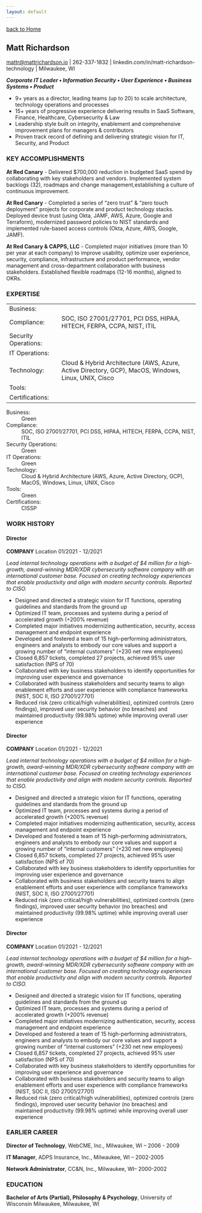 ```yaml
---
layout: default
---
```

[back to Home](./)

## Matt Richardson
mattr@mattrichardson.io | 262-337-1832 |
linkedin.com/in/matt-richardson-technology |
Milwaukee, WI

**_Corporate IT Leader • Information Security • User Experience • Business Systems • Product_**

* 9+ years as a director, leading teams (up to 20) to scale architecture, technology operations and processes
* 15+ years of progressive experience delivering results in SaaS Software, Finance, Healthcare, Cybersecurity & Law
* Leadership style built on integrity, enablement and comprehensive improvement plans for managers & contributors
* Proven track record of defining and delivering strategic vision for IT, Security, and Product

### KEY ACCOMPLISHMENTS

**At Red Canary** - Delivered $700,000 reduction in budgeted SaaS spend by collaborating with key stakeholders and vendors. Implemented system backlogs (32), roadmaps and change management,establishing a culture of continuous improvement.

**At Red Canary** - Completed a series of “zero trust” & “zero touch deployment” projects for corporate and product technology stacks. Deployed device trust (using Okta, JAMF, AWS, Azure, Google and Terraform), modernized password policies to NIST standards and implemented rule-based access controls (Okta, Azure, AWS, Google, JAMF).

**At Red Canary & CAPPS, LLC** - Completed major initiatives (more than 10 per year at each company) to improve usability, optimize user experience, security, compliance, infrastructure and product performance, vendor management and cross-department collaboration with business stakeholders. Established flexible roadmaps (12-16 months), aligned to OKRs.

### EXPERTISE

|                   |                                                           |
| :---------------- | :-------------------------------------------------------- |
| Business:         |                                                           |
| Compliance:       | SOC, ISO 27001/27701, PCI DSS, HIPAA, HITECH, FERPA, CCPA, NIST, ITIL |
| Security Operations:|                                                         |
| IT Operations:    |                                                           |
| Technology:       | Cloud & Hybrid Architecture (AWS, Azure, Active Directory, GCP), MacOS, Windows, Linux, UNIX, Cisco |
| Tools:            |                                                           |
| Certifications:   |                                                           |

<dl>
<dt>Business:</dt>
<dd>Green</dd>
<dt>Compliance:</dt>
<dd>SOC, ISO 27001/27701, PCI DSS, HIPAA, HITECH, FERPA, CCPA, NIST, ITIL</dd>
<dt>Security Operations:</dt>
<dd>Green</dd>
<dt>IT Operations:</dt>
<dd>Green</dd>
<dt>Technology:</dt>
<dd>Cloud & Hybrid Architecture (AWS, Azure, Active Directory, GCP), MacOS, Windows, Linux, UNIX, Cisco</dd>
<dt>Tools:</dt>
<dd>Green</dd>
<dt>Certifications:</dt>
<dd>CISSP</dd>
</dl>

### WORK HISTORY

#### Director
**COMPANY** Location    01/2021 - 12/2021

_Lead internal technology operations with a budget of $4 million for a high-growth, award-winning MDR/XDR cybersecurity software company with an international customer base. Focused on creating technology experiences that enable productivity and align with modern security controls. Reported to CISO._

* Designed and directed a strategic vision for IT functions, operating guidelines and standards from the ground up
* Optimized IT team, processes and systems during a period of accelerated growth (+200%  revenue)
* Completed major initiatives modernizing authentication, security, access management and endpoint experience
* Developed and fostered a team of 15 high-performing administrators, engineers and analysts to embody our core values and support a growing number of “internal customers” (+230 net new employees)
* Closed 6,857 tickets, completed 27 projects, achieved 95% user satisfaction (NPS of 70)
* Collaborated with key business stakeholders to identify opportunities for improving user experience and governance
* Collaborated with business stakeholders and security teams to align enablement efforts and user experience with compliance frameworks (NIST, SOC II, ISO 27001/27701)
* Reduced risk (zero critical/high vulnerabilities), optimized controls (zero findings), improved user security behavior (no breaches) and maintained productivity (99.98% uptime) while improving overall user experience

#### Director
**COMPANY** Location    01/2021 - 12/2021

_Lead internal technology operations with a budget of $4 million for a high-growth, award-winning MDR/XDR cybersecurity software company with an international customer base. Focused on creating technology experiences that enable productivity and align with modern security controls. Reported to CISO._

* Designed and directed a strategic vision for IT functions, operating guidelines and standards from the ground up
* Optimized IT team, processes and systems during a period of accelerated growth (+200%  revenue)
* Completed major initiatives modernizing authentication, security, access management and endpoint experience
* Developed and fostered a team of 15 high-performing administrators, engineers and analysts to embody our core values and support a growing number of “internal customers” (+230 net new employees)
* Closed 6,857 tickets, completed 27 projects, achieved 95% user satisfaction (NPS of 70)
* Collaborated with key business stakeholders to identify opportunities for improving user experience and governance
* Collaborated with business stakeholders and security teams to align enablement efforts and user experience with compliance frameworks (NIST, SOC II, ISO 27001/27701)
* Reduced risk (zero critical/high vulnerabilities), optimized controls (zero findings), improved user security behavior (no breaches) and maintained productivity (99.98% uptime) while improving overall user experience

#### Director
**COMPANY** Location    01/2021 - 12/2021

_Lead internal technology operations with a budget of $4 million for a high-growth, award-winning MDR/XDR cybersecurity software company with an international customer base. Focused on creating technology experiences that enable productivity and align with modern security controls. Reported to CISO._

* Designed and directed a strategic vision for IT functions, operating guidelines and standards from the ground up
* Optimized IT team, processes and systems during a period of accelerated growth (+200%  revenue)
* Completed major initiatives modernizing authentication, security, access management and endpoint experience
* Developed and fostered a team of 15 high-performing administrators, engineers and analysts to embody our core values and support a growing number of “internal customers” (+230 net new employees)
* Closed 6,857 tickets, completed 27 projects, achieved 95% user satisfaction (NPS of 70)
* Collaborated with key business stakeholders to identify opportunities for improving user experience and governance
* Collaborated with business stakeholders and security teams to align enablement efforts and user experience with compliance frameworks (NIST, SOC II, ISO 27001/27701)
* Reduced risk (zero critical/high vulnerabilities), optimized controls (zero findings), improved user security behavior (no breaches) and maintained productivity (99.98% uptime) while improving overall user experience

### EARLIER CAREER

**Director of Technology**, WebCME, Inc., Milwaukee, WI – 2006 - 2009

**IT Manager**, ADPS Insurance, Inc., Milwaukee, WI – 2002-2005

**Network Administrator**, CC&N, Inc., Milwaukee, WI– 2000-2002

### EDUCATION

**Bachelor of Arts (Partial), Philosophy & Psychology**, University of Wisconsin Milwaukee, Milwaukee, WI
